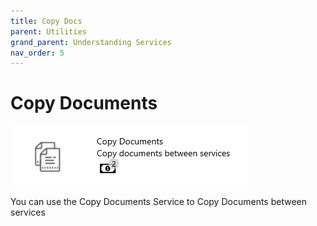 ```yaml
---
title: Copy Docs
parent: Utilities
grand_parent: Understanding Services
nav_order: 5
---
```


# Copy Documents

![](<../../assets/53 (1).png>)

You can use the Copy Documents Service to Copy Documents between services
